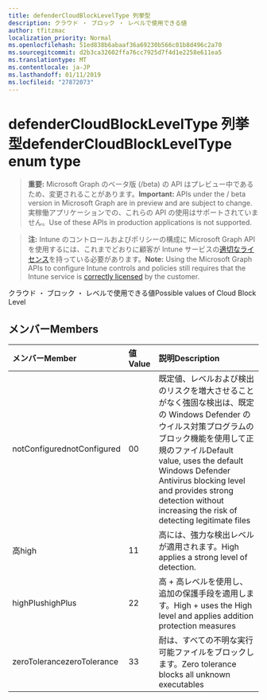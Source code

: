 ```yaml
---
title: defenderCloudBlockLevelType 列挙型
description: クラウド ・ ブロック ・ レベルで使用できる値
author: tfitzmac
localization_priority: Normal
ms.openlocfilehash: 51ed838b6abaaf36a69230b566c01b8d496c2a70
ms.sourcegitcommit: d2b3ca32602ffa76cc7925d7f4d1e2258e611ea5
ms.translationtype: MT
ms.contentlocale: ja-JP
ms.lasthandoff: 01/11/2019
ms.locfileid: "27872073"
---
```

# <a name="defendercloudblockleveltype-enum-type"></a><span data-ttu-id="75511-103">defenderCloudBlockLevelType 列挙型</span><span class="sxs-lookup"><span data-stu-id="75511-103">defenderCloudBlockLevelType enum type</span></span>

> <span data-ttu-id="75511-104">**重要:** Microsoft Graph のベータ版 (/beta) の API はプレビュー中であるため、変更されることがあります。</span><span class="sxs-lookup"><span data-stu-id="75511-104">**Important:** APIs under the / beta version in Microsoft Graph are in preview and are subject to change.</span></span> <span data-ttu-id="75511-105">実稼働アプリケーションでの、これらの API の使用はサポートされていません。</span><span class="sxs-lookup"><span data-stu-id="75511-105">Use of these APIs in production applications is not supported.</span></span>

> <span data-ttu-id="75511-106">**注:** Intune のコントロールおよびポリシーの構成に Microsoft Graph API を使用するには、これまでどおりに顧客が Intune サービスの[適切なライセンス](https://go.microsoft.com/fwlink/?linkid=839381)を持っている必要があります。</span><span class="sxs-lookup"><span data-stu-id="75511-106">**Note:** Using the Microsoft Graph APIs to configure Intune controls and policies still requires that the Intune service is [correctly licensed](https://go.microsoft.com/fwlink/?linkid=839381) by the customer.</span></span>

<span data-ttu-id="75511-107">クラウド ・ ブロック ・ レベルで使用できる値</span><span class="sxs-lookup"><span data-stu-id="75511-107">Possible values of Cloud Block Level</span></span>
## <a name="members"></a><span data-ttu-id="75511-108">メンバー</span><span class="sxs-lookup"><span data-stu-id="75511-108">Members</span></span>
|<span data-ttu-id="75511-109">メンバー</span><span class="sxs-lookup"><span data-stu-id="75511-109">Member</span></span>|<span data-ttu-id="75511-110">値</span><span class="sxs-lookup"><span data-stu-id="75511-110">Value</span></span>|<span data-ttu-id="75511-111">説明</span><span class="sxs-lookup"><span data-stu-id="75511-111">Description</span></span>|
|:---|:---|:---|
|<span data-ttu-id="75511-112">notConfigured</span><span class="sxs-lookup"><span data-stu-id="75511-112">notConfigured</span></span>|<span data-ttu-id="75511-113">0</span><span class="sxs-lookup"><span data-stu-id="75511-113">0</span></span>|<span data-ttu-id="75511-114">既定値、レベルおよび検出のリスクを増大させることがなく強固な検出は、既定の Windows Defender のウイルス対策プログラムのブロック機能を使用して正規のファイル</span><span class="sxs-lookup"><span data-stu-id="75511-114">Default value, uses the default Windows Defender Antivirus blocking level and provides strong detection without increasing the risk of detecting legitimate files</span></span>|
|<span data-ttu-id="75511-115">高</span><span class="sxs-lookup"><span data-stu-id="75511-115">high</span></span>|<span data-ttu-id="75511-116">1</span><span class="sxs-lookup"><span data-stu-id="75511-116">1</span></span>|<span data-ttu-id="75511-117">高には、強力な検出レベルが適用されます。</span><span class="sxs-lookup"><span data-stu-id="75511-117">High applies a strong level of detection.</span></span>|
|<span data-ttu-id="75511-118">highPlus</span><span class="sxs-lookup"><span data-stu-id="75511-118">highPlus</span></span>|<span data-ttu-id="75511-119">2</span><span class="sxs-lookup"><span data-stu-id="75511-119">2</span></span>|<span data-ttu-id="75511-120">高 + 高レベルを使用し、追加の保護手段を適用します。</span><span class="sxs-lookup"><span data-stu-id="75511-120">High + uses the High level and applies addition protection measures</span></span>|
|<span data-ttu-id="75511-121">zeroTolerance</span><span class="sxs-lookup"><span data-stu-id="75511-121">zeroTolerance</span></span>|<span data-ttu-id="75511-122">3</span><span class="sxs-lookup"><span data-stu-id="75511-122">3</span></span>|<span data-ttu-id="75511-123">耐は、すべての不明な実行可能ファイルをブロックします。</span><span class="sxs-lookup"><span data-stu-id="75511-123">Zero tolerance blocks all unknown executables</span></span>|





